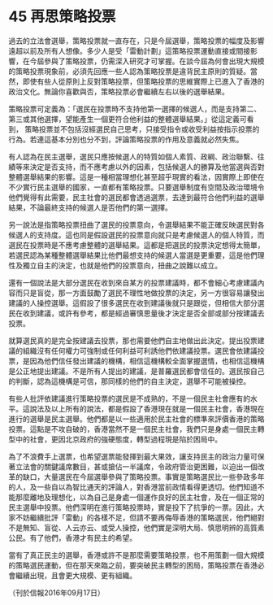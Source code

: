# 45 再思策略投票

過去的立法會選舉，策略投票就一直存在，只是今屆選舉，策略投票的幅度及影響遠超以前及所有人想像。多少人是受「雷動計劃」這策略投票運動直接或間接影響，在今屆參與了策略投票，仍需深入研究才可掌握。在談今屆為何會出現大規模的策略投票現象前，必須先回應一些人認為策略投票是違背民主原則的質疑。當然，即使有些人從原則上反對策略投票，但策略投票的思維實際上已進入了香港的政治文化。無論你喜歡與否，策略投票必會繼續左右以後的選舉結果。

策略投票可定義為：「選民在投票時不支持他第一選擇的候選人，而是支持第二、第三或其他選擇，望能產生一個更符合他利益的整體選舉結果。」從這定義可看到， 策略投票並不包括沒經選民自己思考，只接受指令或收受利益按指示投票的行為。若連這基本分別也分不到，評論策略投票的作用及意義就必然失焦。

有人認為在民主選舉，選民只應按候選人的特質如個人素質、政綱、政治聯繫、往績等來決定是否支持，而不應考慮以外的因素，包括候選人的勝算及他當選與否對整體選舉結果的影響。這是一種相當理想化甚至超乎現實的看法，因實際上即使在不少實行民主選舉的國家，一直都有策略投票。只要選舉制度有空間及政治環境令他們覺得有此需要，民主社會的選民都會透過選票，去達到最符合他們利益的選舉結果，不論最終支持的候選人是否他們的第一選擇。

另一說法是指策略投票扭曲了選民的投票意向，令選舉結果不能正確反映選民對各候選人的支持度。這也同是假設選民的投票意向就只是考慮候選人的個人特質，而選民在投票時是不應考慮整體的選舉結果。這都是把選民的投票決定想得太簡單，若選民認為某種整體選舉結果比他們最想支持的候選人當選是更重要，這是他們理性及獨立自主的決定，也就是他們的投票意向，扭曲之說難以成立。

還有一個說法是大部分選民在收到來自某方的投票建議時，都不會細心考慮建議內容而只是盲從，那一方面鼓勵了選民不理性地做投票的決定，另一方很容易讓發出建議的人操控選舉。這假設了很多選民在收到建議後就只是跟從，但相信大部分選民在收到建議，或許有參考，都是經過審慎思量後才決定是否全部或部分按建議去投票。

就算選民真的是完全按建議去投票，那也需要他們自主地做出此決定。提出投票建議的組織沒有任何權力可強制或任何利益可利誘他們依建議投票。選民會依建議投票，是因為他們信任發出建議的機構，相信這機構較全面掌握選情，也相信這機構是公正地提出建議。不是所有人提出的建議，是普羅選民都會信任的。選民按自己的判斷，認為這機構是可信，那同樣的他們的自主決定，選舉不可能被操控。

有些人批評依建議進行策略投票的選民是不成熟的，不是一個民主社會應有的水平。這說法及以上所有的說法，都是假設了香港現在就是一個民主社會，香港現在進行的選舉是民主選舉。他們都是以一些適用於民主社會的標準來評價香港的策略投票。這點是不攻自破的，香港當然不是一個民主社會，我們只是身處一個民主轉型中的社會，更因北京政府的強硬態度，轉型過程現是陷於困局中。

為了不浪費手上選票，也希望選票能發揮到最大果效，讓支持民主的政治力量可保著立法會的關鍵議席數目，甚或搶佔一半議席，令政府管治更困難，以迫出一個改革的缺口，大量選民在今屆選舉參與了策略投票。事實是策略選民比一些參政多年的人，及一些自以為智比通天的評論人，對香港當前政情看得更透切。他們知道不能那麼離地及理想化，以為自己是身處一個運作良好的民主社會，及在一個正常的民主選舉中投票。他們深明在進行策略投票時，實是投下了抗爭的一票。因此，大家不妨繼續批評「雷動」的各樣不足，但請不要再侮辱香港的策略選民，他們絕對不是無知、盲從、人云亦云、或受人操控，他們實是深明大局、慎思明辨的高質素公民。有了他們，香港才有民主的希望。

當有了真正民主的選舉，香港或許不是那麼需要策略投票，也不用策劃一個大規模的策略選民運動，但在那天來臨之前，要突破民主轉型的困局，策略投票在香港必會繼續出現，且會更大規模、更有組織。

（刊於信報2016年09月17日）

